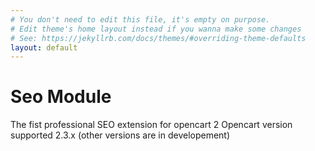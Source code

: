 ```yaml
---
# You don't need to edit this file, it's empty on purpose.
# Edit theme's home layout instead if you wanna make some changes
# See: https://jekyllrb.com/docs/themes/#overriding-theme-defaults
layout: default
---
```

<h1> <a id="seo-module" class="anchor" href="#seo-module" aria-hidden="true"><span aria-hidden="true" class="octicon octicon-link"></span></a>Seo Module</h1>

<p>The fist professional SEO extension for opencart 2
Opencart version supported 2.3.x (other versions are in developement)</p>